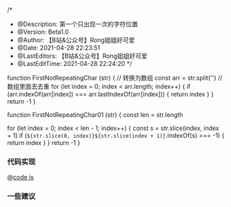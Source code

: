 /*
 * @Description: 第一个只出现一次的字符位置
 * @Version: Beta1.0
 * @Author: 【B站&公众号】Rong姐姐好可爱
 * @Date: 2021-04-28 22:23:51
 * @LastEditors: 【B站&公众号】Rong姐姐好可爱
 * @LastEditTime: 2021-04-28 22:24:20
 */

function FirstNotRepeatingChar (str) {
  // 转换为数组
  const arr = str.split('')
  // 数组里面去去重
  for (let index = 0; index < arr.length; index++) {
    if (arr.indexOf(arr[index]) === arr.lastIndexOf(arr[index])) {
      return index
    }
  }
  return -1
}

function FirstNotRepeatingChar01 (str) {
  const len = str.length

  for (let index = 0; index < len - 1; index++) {
    const s = str.slice(index, index + 1)
    if (`${str.slice(0, index)}${str.slice(index + 1)}`.indexOf(s) === -1) {
      return index
    }
  }
  return -1
}

### 代码实现

@[code js](@code/algorithm/剑指/数组和矩阵/FirstNotRepeatingChar.js)

### 一些建议